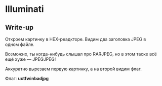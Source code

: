 # Illuminati

## Write-up

Откроем картинку в HEX-реадкторе. Видим два заголовка JPEG в одном файле.

Возможно, ты когда-нибудь слышал про RARJPEG, но в этом таске всё ещё хуже — JPEGJPEG!

Аккуратно вырезаем первую картинку, а на второй видим флаг.

Флаг: **uctfwinbadjpg**

